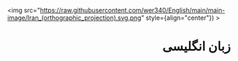 <img src="https://raw.githubusercontent.com/wer340/English/main/main-image/Iran_(orthographic_projection).svg.png" style={align="center"}) >
 # <div dir="rtl"> زبان انگلیسی </div>
